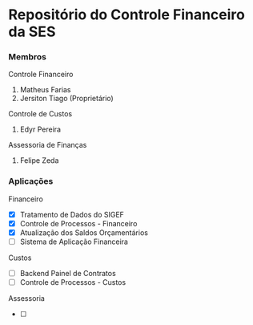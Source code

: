 # Repositório do Controle Financeiro da SES

### Membros

Controle Financeiro

1. Matheus Farias
2. Jersiton Tiago (Proprietário)

Controle de Custos

1. Edyr Pereira

Assessoria de Finanças

1. Felipe Zeda

### Aplicações

Financeiro

- [x] Tratamento de Dados do SIGEF
- [x] Controle de Processos - Financeiro
- [x] Atualização dos Saldos Orçamentários
- [ ] Sistema de Aplicação Financeira

Custos

- [ ] Backend Painel de Contratos
- [ ] Controle de Processos - Custos

Assessoria

- [ ] 
